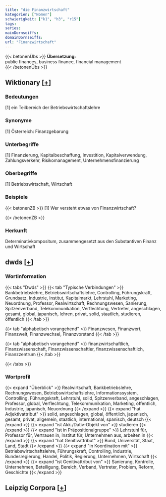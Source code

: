 ```yaml
---
title: "die Finanzwirtschaft"
kategorien: ["Nomen"]
schwierigkeit: ["k1", "h3", "r15"]
tags:
series:
mainDornseiffs:
domainDornseiffs:
url: "Finanzwirtschaft"
---
```


{{< betonenÜbs >}}
**Übersetzung:**  
public finances, business finance, financial management  
{{< /betonenÜbs >}}

## Wiktionary [[+](https://de.wiktionary.org/wiki/Finanzwirtschaft)]

### Bedeutungen
[1] ein Teilbereich der Betriebswirtschaftslehre  

### Synonyme
[1] Österreich: Finanzgebarung  

### Unterbegriffe
[1] Finanzierung, Kapitalbeschaffung, Investition, Kapitalverwendung, Zahlungsverkehr, Risikomanagement, Unternehmensfinanzierung  

### Oberbegriffe
[1] Betriebswirtschaft, Wirtschaft  

### Beispiele
{{< betonenZB >}}
[1] Wer versteht etwas von Finanzwirtschaft?  

{{< /betonenZB >}}
### Herkunft
Determinativkompositum, zusammengesetzt aus den Substantiven Finanz und Wirtschaft  



## dwds [[+](https://www.dwds.de/wb/Finanzwirtschaft)]

### Wortinformation
{{< tabs "Dwds" >}}
{{< tab "Typische Verbindungen" >}}
Bankbetriebslehre, Betriebswirtschaftslehre, Controlling, Führungskraft, Grundsatz, Industrie, Institut, Kapitalmarkt, Lehrstuhl, Marketing, Neuordnung, Professor, Realwirtschaft, Rechnungswesen, Sanierung, Spitzenverband, Telekommunikation, Verflechtung, Vertreter, angeschlagen, gesamt, global, japanisch, lehren, privat, solid, staatlich, studieren, öffentlich
{{< /tab >}}

{{< tab "alphabetisch vorangehend" >}}
Finanzwesen, Finanzwert, Finanzwelt, Finanzwechsel, Finanzvorstand
{{< /tab >}}

{{< tab "alphabetisch vorangehend" >}}
finanzwirtschaftlich, Finanzwissenschaft, Finanzwissenschaftler, finanzwissenschaftlich, Finanzzentrum
{{< /tab >}}

{{< /tabs >}}

### Wortprofil
{{< expand "Überblick" >}} Realwirtschaft, Bankbetriebslehre, Rechnungswesen, Betriebswirtschaftslehre, Informationssystem, Controlling, Führungskraft, Lehrstuhl, solid, Spitzenverband, angeschlagen, Professor, global, Verflechtung, Telekommunikation, Marketing, öffentlich, Industrie, japanisch, Neuordnung {{< /expand >}}
{{< expand "hat Adjektivattribut" >}} solid, angeschlagen, global, öffentlich, japanisch, gesamt, privat, allgemein, staatlich, international, spanisch, deutsch {{< /expand >}}
{{< expand "ist Akk./Dativ-Objekt von" >}} studieren {{< /expand >}}
{{< expand "ist in Präpositionalgruppe" >}} Lehrstuhl für, Professor für, Vertrauen in, Institut für, Unternehmen aus, arbeiten in {{< /expand >}}
{{< expand "hat Genitivattribut" >}} Bund, Universität, Staat, Land, Stadt {{< /expand >}}
{{< expand "in Koordination mit" >}} Betriebswirtschaftslehre, Führungskraft, Controlling, Industrie, Bundesregierung, Handel, Politik, Regierung, Unternehmen, Wirtschaft {{< /expand >}}
{{< expand "ist Genitivattribut von" >}} Sanierung, Kontrolle, Unternehmen, Beteiligung, Bereich, Verband, Vertreter, Problem, Reform, Geschichte {{< /expand >}}

## Leipzig Corpora [[+](https://corpora.uni-leipzig.de/en/res?word=Finanzwirtschaft&corpusId=deu_newscrawl-public_2018)]

